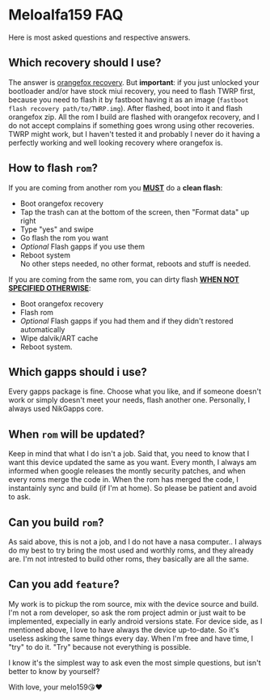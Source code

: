# Meloalfa159 FAQ

Here is most asked questions and respective answers. 

## Which recovery should I use?

The answer is [orangefox recovery](https://t.me/melo159roms/177). But **important**: if you just unlocked your bootloader and/or have stock miui recovery, you need to flash TWRP first, because you need to flash it by fastboot having it as an image (`fastboot flash recovery path/to/TWRP.img`). After flashed, boot into it and flash orangefox zip. All the rom I build are flashed with orangefox recovery, and I do not accept complains if something goes wrong using other recoveries. TWRP might work, but I haven't tested it and probably I never do it having a perfectly working and well looking recovery where orangefox is.

## How to flash `rom`?

If you are coming from another rom you **<ins>MUST</ins>** do a **clean flash**:

* Boot orangefox recovery
* Tap the trash can at the bottom of the screen, then "Format data" up right
* Type "yes" and swipe
* Go flash the rom you want
* *Optional* Flash gapps if you use them
* Reboot system  
No other steps needed, no other format, reboots and stuff is needed.

If you are coming from the same rom, you can dirty flash **<ins>WHEN NOT SPECIFIED OTHERWISE</ins>**:

* Boot orangefox recovery
* Flash rom
* *Optional* Flash gapps if you had them and if they didn't restored automatically
* Wipe dalvik/ART cache
* Reboot system.

## Which gapps should i use?

Every gapps package is fine. Choose what you like, and if someone doesn't work or simply doesn't meet your needs, flash another one. Personally, I always used NikGapps core.

## When `rom` will be updated?

Keep in mind that what I do isn't a job. Said that, you need to know that I want this device updated the same as you want. Every month, I always am informed when google releases the montly security patches, and when every roms merge the code in. When the rom has merged the code, I instantainly sync and build (if I'm at home). So please be patient and avoid to ask.

## Can you build `rom`?

As said above, this is not a job, and I do not have a nasa computer.. I always do my best to try bring the most used and worthly roms, and they already are. I'm not intrested to build other roms, they basically are all the same.

## Can you add `feature`?

My work is to pickup the rom source, mix with the device source and build. I'm not a rom developer, so ask the rom project admin or just wait to be implemented, expecially in early android versions state. For device side, as I mentioned above, I love to have always the device up-to-date. So it's useless asking the same things every day. When I'm free and have time, I "try" to do it. "Try" because not everything is possible.

I know it's the simplest way to ask even the most simple questions, but isn't better to know by yourself?

With love, your melo159😘❤️
